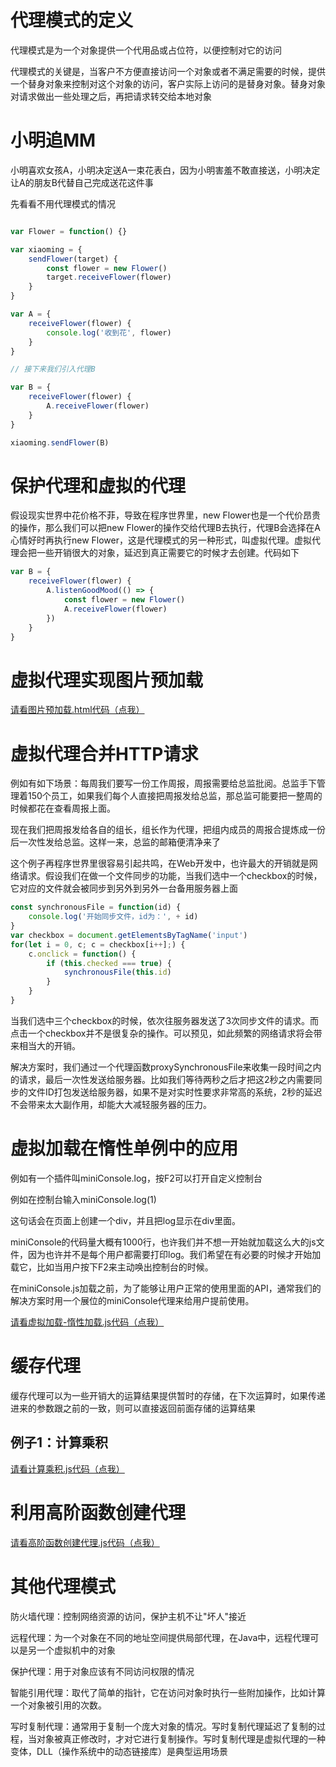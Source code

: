 # 代理模式的定义

代理模式是为一个对象提供一个代用品或占位符，以便控制对它的访问

代理模式的关键是，当客户不方便直接访问一个对象或者不满足需要的时候，提供一个替身对象来控制对这个对象的访问，客户实际上访问的是替身对象。替身对象对请求做出一些处理之后，再把请求转交给本地对象


# 小明追MM

小明喜欢女孩A，小明决定送A一束花表白，因为小明害羞不敢直接送，小明决定让A的朋友B代替自己完成送花这件事

先看看不用代理模式的情况

```javascript

var Flower = function() {}

var xiaoming = {
    sendFlower(target) {
        const flower = new Flower()
        target.receiveFlower(flower)
    }
}

var A = {
    receiveFlower(flower) {
        console.log('收到花', flower)
    }
}

// 接下来我们引入代理B

var B = {
    receiveFlower(flower) {
        A.receiveFlower(flower)
    }
}

xiaoming.sendFlower(B)
```

# 保护代理和虚拟的代理

假设现实世界中花价格不菲，导致在程序世界里，new Flower也是一个代价昂贵的操作，那么我们可以把new Flower的操作交给代理B去执行，代理B会选择在A心情好时再执行new Flower，这是代理模式的另一种形式，叫虚拟代理。虚拟代理会把一些开销很大的对象，延迟到真正需要它的时候才去创建。代码如下

```javascript
var B = {
    receiveFlower(flower) {
        A.listenGoodMood(() => {
            const flower = new Flower()
            A.receiveFlower(flower)
        })
    }
}
```

# 虚拟代理实现图片预加载

[请看图片预加载.html代码（点我）](图片预加载.html)


# 虚拟代理合并HTTP请求

例如有如下场景：每周我们要写一份工作周报，周报需要给总监批阅。总监手下管理着150个员工，如果我们每个人直接把周报发给总监，那总监可能要把一整周的时候都花在查看周报上面。

现在我们把周报发给各自的组长，组长作为代理，把组内成员的周报合提炼成一份后一次性发给总监。这样一来，总监的邮箱便清净来了

这个例子再程序世界里很容易引起共鸣，在Web开发中，也许最大的开销就是网络请求。假设我们在做一个文件同步的功能，当我们选中一个checkbox的时候，它对应的文件就会被同步到另外到另外一台备用服务器上面

```javascript
const synchronousFile = function(id) {
    console.log('开始同步文件，id为：', + id)
}
var checkbox = document.getElementsByTagName('input')
for(let i = 0, c; c = checkbox[i++];) {
    c.onclick = function() {
        if (this.checked === true) {
            synchronousFile(this.id)
        }
    }
}
```

当我们选中三个checkbox的时候，依次往服务器发送了3次同步文件的请求。而点击一个checkbox并不是很复杂的操作。可以预见，如此频繁的网络请求将会带来相当大的开销。

解决方案时，我们通过一个代理函数proxySynchronousFile来收集一段时间之内的请求，最后一次性发送给服务器。比如我们等待两秒之后才把这2秒之内需要同步的文件ID打包发送给服务器，如果不是对实时性要求非常高的系统，2秒的延迟不会带来太大副作用，却能大大减轻服务器的压力。

# 虚拟加载在惰性单例中的应用

例如有一个插件叫miniConsole.log，按F2可以打开自定义控制台

例如在控制台输入miniConsole.log(1)

这句话会在页面上创建一个div，并且把log显示在div里面。

miniConsole的代码量大概有1000行，也许我们并不想一开始就加载这么大的js文件，因为也许并不是每个用户都需要打印log。我们希望在有必要的时候才开始加载它，比如当用户按下F2来主动唤出控制台的时候。

在miniConsole.js加载之前，为了能够让用户正常的使用里面的API，通常我们的解决方案时用一个展位的miniConsole代理来给用户提前使用。

[请看虚拟加载-惰性加载.js代码（点我）](虚拟加载-惰性加载.html)


# 缓存代理

缓存代理可以为一些开销大的运算结果提供暂时的存储，在下次运算时，如果传递进来的参数跟之前的一致，则可以直接返回前面存储的运算结果

## 例子1：计算乘积

[请看计算乘积.js代码（点我）](计算乘积.html)

# 利用高阶函数创建代理

[请看高阶函数创建代理.js代码（点我）](高阶函数创建代理.html)

# 其他代理模式

防火墙代理：控制网络资源的访问，保护主机不让"坏人"接近

远程代理：为一个对象在不同的地址空间提供局部代理，在Java中，远程代理可以是另一个虚拟机中的对象

保护代理：用于对象应该有不同访问权限的情况

智能引用代理：取代了简单的指针，它在访问对象时执行一些附加操作，比如计算一个对象被引用的次数。

写时复制代理：通常用于复制一个庞大对象的情况。写时复制代理延迟了复制的过程，当对象被真正修改时，才对它进行复制操作。写时复制代理是虚拟代理的一种变体，DLL（操作系统中的动态链接库）是典型运用场景

